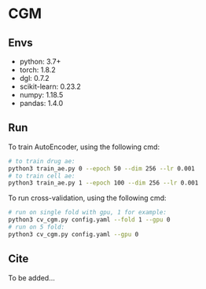 # CGM

## Envs

- python: 3.7+
- torch: 1.8.2
- dgl: 0.7.2
- scikit-learn: 0.23.2
- numpy: 1.18.5
- pandas: 1.4.0

## Run

To train AutoEncoder, using the following cmd:

~~~bash
# to train drug ae:
python3 train_ae.py 0 --epoch 50 --dim 256 --lr 0.001
# to train cell ae:
python3 train_ae.py 1 --epoch 100 --dim 256 --lr 0.001
~~~

To run cross-validation, using the following cmd:

~~~bash
# run on single fold with gpu, 1 for example:
python3 cv_cgm.py config.yaml --fold 1 --gpu 0 
# run on 5 fold:
python3 cv_cgm.py config.yaml --gpu 0
~~~

## Cite

To be added...